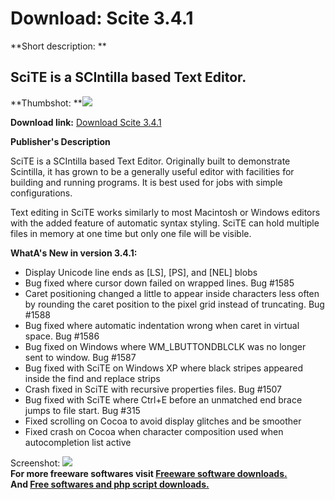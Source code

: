 # Download: Scite 3.4.1

**Short description: **

## SciTE is a SCIntilla based Text Editor.

  
**Thumbshot: **![](http://www.freewarefiles.com/screenshot/scite225_md.jpg)   
  
**Download link:** [Download Scite 3.4.1](http://freesoftwares.boysofts.com/Scite_program_30504.html)  
  

**Publisher's Description**  
  

SciTE is a SCIntilla based Text Editor. Originally built to demonstrate
Scintilla, it has grown to be a generally useful editor with facilities for
building and running programs. It is best used for jobs with simple
configurations.

Text editing in SciTE works similarly to most Macintosh or Windows editors
with the added feature of automatic syntax styling. SciTE can hold multiple
files in memory at one time but only one file will be visible.

**WhatA's New in version 3.4.1:**

  * Display Unicode line ends as [LS], [PS], and [NEL] blobs 
  * Bug fixed where cursor down failed on wrapped lines. Bug #1585 
  * Caret positioning changed a little to appear inside characters less often by rounding the caret position to the pixel grid instead of truncating. Bug #1588 
  * Bug fixed where automatic indentation wrong when caret in virtual space. Bug #1586 
  * Bug fixed on Windows where WM_LBUTTONDBLCLK was no longer sent to window. Bug #1587 
  * Bug fixed with SciTE on Windows XP where black stripes appeared inside the find and replace strips 
  * Crash fixed in SciTE with recursive properties files. Bug #1507 
  * Bug fixed with SciTE where Ctrl+E before an unmatched end brace jumps to file start. Bug #315 
  * Fixed scrolling on Cocoa to avoid display glitches and be smoother 
  * Fixed crash on Cocoa when character composition used when autocompletion list active 

  
  
Screenshot: ![](http://www.freewarefiles.com/screenshot/scite225.jpg)  
**For more freeware softwares visit [Freeware software downloads.](http://freesoftwares.boysofts.com/)**   
**And [Free softwares and php script downloads.](http://www.boysofts.com/)**

